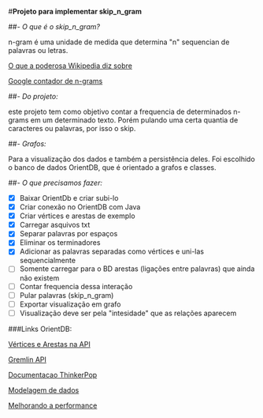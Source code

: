 #**Projeto para implementar skip_n_gram**

##*- O que é o skip_n_gram?*

n-gram é uma unidade de medida que determina "n" sequencian de palavras ou letras.


[O que a poderosa Wikipedia diz sobre](https://en.wikipedia.org/wiki/N-gram "Wikipedia sobre n_gram")

[Google contador de n-grams](https://books.google.com/ngrams/graph?content=n%C3%A3o%2Centendi%2Cmesmo&year_start=1800&year_end=2000&corpus=18&smoothing=3&share=&direct_url=t1%3B%2Cn%C3%A3o%3B%2Cc0%3B.t1%3B%2Centendi%3B%2Cc0%3B.t1%3B%2Cmesmo%3B%2Cc0 "Google Books n-grams")


##*- Do projeto:*
	
este projeto tem como objetivo contar a frequencia de determinados n-grams em um determinado texto. Porém pulando uma certa quantia de caracteres ou palavras, por isso o skip.

##*- Grafos:*
	
Para a visualização dos dados e também a persistência deles. Foi escolhido o banco de dados OrientDB, que é orientado a grafos e classes.

##*- O que precisamos fazer:*

- [X] Baixar OrientDb e criar subi-lo
- [X] Criar conexão no OrientDB com Java
- [X] Criar vértices e arestas de exemplo
- [X] Carregar asquivos txt
- [X] Separar palavras por espaços
- [X] Eliminar os terminadores
- [X] Adicionar as palavras separadas como vértices e uni-las sequencialmente
- [ ] Somente carregar para o BD arestas (ligações entre palavras) que ainda não existem
- [ ] Contar frequencia dessa interação
- [ ] Pular palavras (skip_n_gram)
- [ ] Exportar visualização em grafo
- [ ] Visualização deve ser pela "intesidade" que as relações aparecem

###Links OrientDB:

[Vértices e Arestas na API](http://orientdb.com/docs/last/Graph-VE.html)

[Gremlin API](http://orientdb.com/docs/last/Gremlin.html)

[Documentacao ThinkerPop](http://tinkerpop.apache.org/)

[Modelagem de dados](http://orientdb.com/docs/last/Concepts.html)

[Melhorando a performance](http://orientdb.com/docs/last/Performance-Tuning.html)
